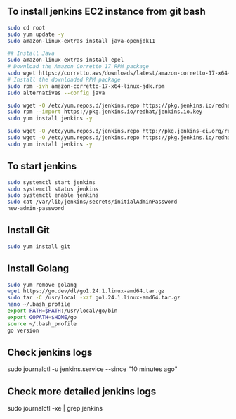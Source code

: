 ## To install jenkins EC2 instance from git bash
```bash
sudo cd root
sudo yum update -y
sudo amazon-linux-extras install java-openjdk11
```
```bash
## Install Java
sudo amazon-linux-extras install epel
# Download the Amazon Corretto 17 RPM package
sudo wget https://corretto.aws/downloads/latest/amazon-corretto-17-x64-linux-jdk.rpm
# Install the downloaded RPM package
sudo rpm -ivh amazon-corretto-17-x64-linux-jdk.rpm
sudo alternatives --config java
```
```bash
sudo wget -O /etc/yum.repos.d/jenkins.repo https://pkg.jenkins.io/redhat/jenkins.repo
sudo rpm --import https://pkg.jenkins.io/redhat/jenkins.io.key
sudo yum install jenkins -y

sudo wget -O /etc/yum.repos.d/jenkins.repo http://pkg.jenkins-ci.org/redhat/jenkins.repo
sudo wget -O /etc/yum.repos.d/jenkins.repo https://pkg.jenkins.io/redhat-stable/jenkins.repo
sudo yum install jenkins -y
```
## To start jenkins
```bash
sudo systemctl start jenkins
sudo systemctl status jenkins
sudo systemctl enable jenkins
sudo cat /var/lib/jenkins/secrets/initialAdminPassword
new-admin-password
```

## Install Git
```bash
sudo yum install git
```

## Install Golang
```bash
sudo yum remove golang
wget https://go.dev/dl/go1.24.1.linux-amd64.tar.gz
sudo tar -C /usr/local -xzf go1.24.1.linux-amd64.tar.gz
nano ~/.bash_profile
export PATH=$PATH:/usr/local/go/bin
export GOPATH=$HOME/go
source ~/.bash_profile
go version
```

## Check jenkins logs
sudo journalctl -u jenkins.service --since "10 minutes ago"

## Check more detailed jenkins logs
sudo journalctl -xe | grep jenkins
